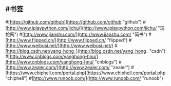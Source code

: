 
#**书签**
--------
#[https://github.com/github](https://github.com/github "github")
#[http://www.iplaypython.com/jichu/](http://www.iplaypython.com/jichu/ "玩蛇网")
#[http://www.jianshu.com/](http://www.jianshu.com/ "简书")
#[http://www.flipped.cn/](http://www.flipped.cn/ "flipped")
#[http://www.weibusi.net/](http://www.weibusi.net/)
#[http://blog.csdn.net/yang_hong_](http://blog.csdn.net/yang_hong_ "csdn")
#[http://www.cnblogs.com/yanghong-hnu/](http://www.cnblogs.com/yanghong-hnu/ "cnblogs")
#[http://www.zealer.com/](http://www.zealer.com/ "zealer")
#[https://www.chiphell.com/portal.php](https://www.chiphell.com/portal.php "chiphell")
#[http://www.runoob.com/](http://www.runoob.com/ "runoob")
